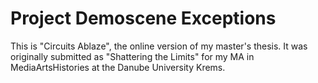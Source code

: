 # Project Demoscene Exceptions

This is "Circuits Ablaze", the online version of my master's thesis. It was originally submitted as "Shattering the Limits" for my MA in MediaArtsHistories at the Danube University Krems.
